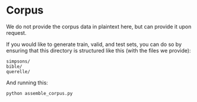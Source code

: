# Corpus

We do not provide the corpus data in plaintext here, but can provide it upon request.

If you would like to generate train, valid, and test sets, you can do so by ensuring that this directory is structured like this (with the files we provide):

```
simpsons/
bible/
querelle/
```

And running this:

`python assemble_corpus.py`

